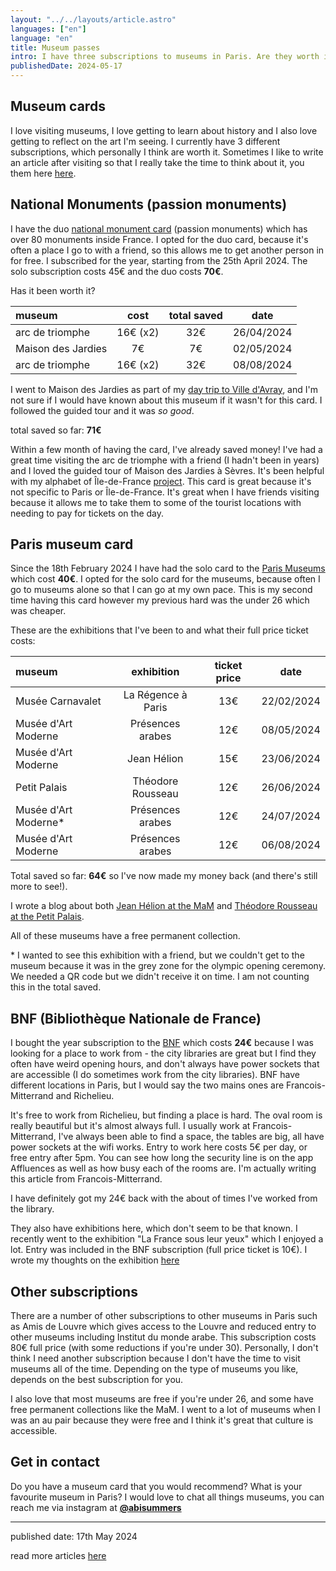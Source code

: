 ```yaml
---
layout: "../../layouts/article.astro"
languages: ["en"]
language: "en"
title: Museum passes
intro: I have three subscriptions to museums in Paris. Are they worth it? Here I track what I have seen and how much I've saved.
publishedDate: 2024-05-17
---
```


## Museum cards

I love visiting museums, I love getting to learn about history and I also love getting to reflect on the art I'm seeing. I currently have 3 different subscriptions, which personally I think are worth it. Sometimes I like to write an article after visiting so that I really take the time to think about it, you them here [here](https://abisummers.com/articles/museums/).

## National Monuments (passion monuments)

I have the duo [national monument card](https://www.monuments-nationaux.fr) (passion monuments) which has over 80 monuments inside France. I opted for the duo card, because it's often a place I go to with a friend, so this allows me to get another person in for free. I subscribed for the year, starting from the 25th April 2024. The solo subscription costs 45€ and the duo costs **70€**.

Has it been worth it?

| museum             |   cost   | total saved |    date    |
| :----------------- | :------: | :---------: | :--------: |
| arc de triomphe    | 16€ (x2) |     32€     | 26/04/2024 |
| Maison des Jardies |    7€    |     7€      | 02/05/2024 |
| arc de triomphe    | 16€ (x2) |     32€     | 08/08/2024 |

I went to Maison des Jardies as part of my [day trip to Ville d'Avray](http://abisummers.com/articles/alphabet-ile-de-france/v-ville-d-avray/), and I'm not sure if I would have known about this museum if it wasn't for this card. I followed the guided tour and it was _so good_.

total saved so far: **71€**

Within a few month of having the card, I've already saved money! I've had a great time visiting the arc de triomphe with a friend (I hadn't been in years) and I loved the guided tour of Maison des Jardies à Sèvres. It's been helpful with my alphabet of Île-de-France [project](https://abisummers.com/articles/alphabet-ile-de-france/). This card is great because it's not specific to Paris or Île-de-France. It's great when I have friends visiting because it allows me to take them to some of the tourist locations with needing to pay for tickets on the day.

## Paris museum card

Since the 18th February 2024 I have had the solo card to the [Paris Museums](https://www.billetterie-parismusees.paris.fr/content) which cost **40€**. I opted for the solo card for the museums, because often I go to museums alone so that I can go at my own pace. This is my second time having this card however my previous hard was the under 26 which was cheaper.

These are the exhibitions that I've been to and what their full price ticket costs:

| museum                |     exhibition     | ticket price |    date    |
| :-------------------- | :----------------: | :----------: | :--------: |
| Musée Carnavalet      | La Régence à Paris |     13€      | 22/02/2024 |
| Musée d'Art Moderne   |  Présences arabes  |     12€      | 08/05/2024 |
| Musée d'Art Moderne   |    Jean Hélion     |     15€      | 23/06/2024 |
| Petit Palais          | Théodore Rousseau  |     12€      | 26/06/2024 |
| Musée d'Art Moderne\* |  Présences arabes  |     12€      | 24/07/2024 |
| Musée d'Art Moderne   |  Présences arabes  |     12€      | 06/08/2024 |

Total saved so far: **64€** so I've now made my money back (and there's still more to see!).

I wrote a blog about both [Jean Hélion at the MaM](https://abisummers.com/articles/museums/mam-jean-helion/) and [Théodore Rousseau at the Petit Palais](https://abisummers.com/articles/museums/petit-palais-theodore-rousseau/).

All of these museums have a free permanent collection.

\* I wanted to see this exhibition with a friend, but we couldn't get to the museum because it was in the grey zone for the olympic opening ceremony. We needed a QR code but we didn't receive it on time. I am not counting this in the total saved.

## BNF (Bibliothèque Nationale de France)

I bought the year subscription to the [BNF](https://www.bnf.fr/fr) which costs **24€** because I was looking for a place to work from - the city libraries are great but I find they often have weird opening hours, and don't always have power sockets that are accessible (I do sometimes work from the city libraries). BNF have different locations in Paris, but I would say the two mains ones are Francois-Mitterrand and Richelieu.

It's free to work from Richelieu, but finding a place is hard. The oval room is really beautiful but it's almost always full. I usually work at Francois-Mitterrand, I've always been able to find a space, the tables are big, all have power sockets at the wifi works. Entry to work here costs 5€ per day, or free entry after 5pm. You can see how long the security line is on the app Affluences as well as how busy each of the rooms are. I'm actually writing this article from Francois-Mitterrand.

I have definitely got my 24€ back with the about of times I've worked from the library.

They also have exhibitions here, which don't seem to be that known. I recently went to the exhibition "La France sous leur yeux" which I enjoyed a lot. Entry was included in the BNF subscription (full price ticket is 10€). I wrote my thoughts on the exhibition [here](https://abisummers.com/articles/museums/bnf-la-france-sous-leur-yeux/)

## Other subscriptions

There are a number of other subscriptions to other museums in Paris such as Amis de Louvre which gives access to the Louvre and reduced entry to other museums including Institut du monde arabe. This subscription costs 80€ full price (with some reductions if you're under 30). Personally, I don't think I need another subscription because I don't have the time to visit museums all of the time. Depending on the type of museums you like, depends on the best subscription for you.

I also love that most museums are free if you're under 26, and some have free permanent collections like the MaM. I went to a lot of museums when I was an au pair because they were free and I think it's great that culture is accessible.

## Get in contact

Do you have a museum card that you would recommend? What is your favourite museum in Paris? I would love to chat all things museums, you can reach me via instagram at **[@abisummers](https://www.instagram.com/abisummers/)**

---

published date: 17th May 2024

read more articles [here](https://abisummers.com/articles/)
